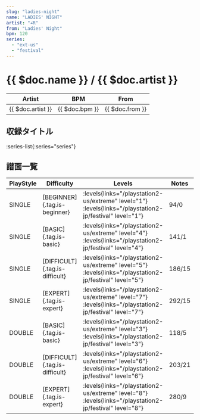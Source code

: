 ```yaml
---
slug: "ladies-night"
name: "LADIES' NIGHT"
artist: "∠R"
from: "Ladies' Night"
bpm: 120
series:
  - "ext-us"
  - "festival"
---
```


# {{ $doc.name }} / {{ $doc.artist }}

|Artist|BPM|From|
|------|---|----|
|{{ $doc.artist }}|{{ $doc.bpm }}|{{ $doc.from }}|

## 収録タイトル

:series-list{:series="series"}

## 譜面一覧

|PlayStyle|Difficulty|Levels|Notes|Movie|
|---------|----------|------|-----|-----|
|SINGLE|[BEGINNER]{.tag.is-beginner}| :levels{links="/playstation2-us/extreme" level="1"} :levels{links="/playstation2-jp/festival" level="1"}|94/0||
|SINGLE|[BASIC]{.tag.is-basic}| :levels{links="/playstation2-us/extreme" level="4"} :levels{links="/playstation2-jp/festival" level="4"}|141/1||
|SINGLE|[DIFFICULT]{.tag.is-difficult}| :levels{links="/playstation2-us/extreme" level="5"} :levels{links="/playstation2-jp/festival" level="5"}|186/15||
|SINGLE|[EXPERT]{.tag.is-expert}| :levels{links="/playstation2-us/extreme" level="7"} :levels{links="/playstation2-jp/festival" level="7"}|292/15||
|DOUBLE|[BASIC]{.tag.is-basic}| :levels{links="/playstation2-us/extreme" level="3"} :levels{links="/playstation2-jp/festival" level="3"}|118/5||
|DOUBLE|[DIFFICULT]{.tag.is-difficult}| :levels{links="/playstation2-us/extreme" level="6"} :levels{links="/playstation2-jp/festival" level="6"}|203/21||
|DOUBLE|[EXPERT]{.tag.is-expert}| :levels{links="/playstation2-us/extreme" level="8"} :levels{links="/playstation2-jp/festival" level="8"}|280/9||
